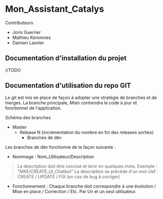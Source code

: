 # Mon_Assistant_Catalys

Contributeurs
* Joris Guerrier
* Mathieu Keromnes
* Damien Lasnier

## Documentation d'installation du projet 

//TODO

## Documentation d'utilisation du repo GIT

Le git est mis en place de façon à adopter une stratégie de branches et de merges. La branche principale, _Main_ contiendra le code à jour et fonctionnel de l'application. 

Schéma des branches

* Master
  * Release N (incrémentation du nombre en fct des releases sorties)
     * Branches de dév
   
Les branches de dév fonctionne de la façon suivante : 

* Nommage : Nom_Utilisateur/Description

 > La description doit être concise et tenir en quelques mots. Exemple : "MKE/CREATE_UI_Chatbot"
 > La description se précède d'un mot clef : CREATE / UPDATE / FIX (en cas de bug à corriger) 
 
 * Fonctionnement : Chaque branche doit correspondre à une évolution / Mise en place / Correction / Etc. Par Un et un seul utilisateur.

